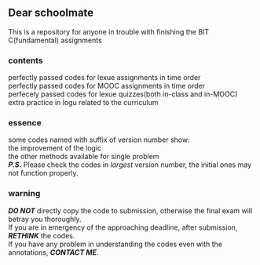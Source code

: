 ## Dear schoolmate
This is a repository for anyone in trouble with finishing the BIT C(fundamental) assignments
### contents
perfectly passed codes for lexue assignments in time order\
perfectly passed codes for MOOC assignments in time order\
perfecely passed codes for lexue quizzes(both in-class and in-MOOC)\
extra practice in logu related to the curriculum
### essence
some codes named with suffix of version number show:\
the improvement of the logic\
the other methods available for single problem\
***P.S.*** Please check the codes in *largest* version number, the initial ones may not function properly.
### warning
***DO NOT*** directly copy the code to submission, otherwise the final exam will betray you thoroughly.\
If you are in emergency of the approaching deadline, after submission, ***RETHINK*** the codes.\
If you have any problem in understanding the codes even with the annotations, ***CONTACT ME***.
